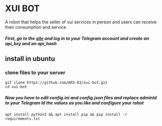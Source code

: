  <h1>XUI BOT</h1>

 A robot that helps the seller of xui services in person and users can receive their consumption and service



##### First, go to the <a href="https://my.telegram.org">site</a> and log in to your Telegram account and create an api_key and an api_hash


## install in ubuntu

### clone files to your server
```
git clone https://github.com/ARS-83/xui-bot.git
cd xui-bot
```
##### Now you have to edit config.ini and config.json files and replace adminId to your Telegram Id the values ​​as you like and configure your robot

```
apt install python3 && apt install pip && pip install -r requirements.txt
```


